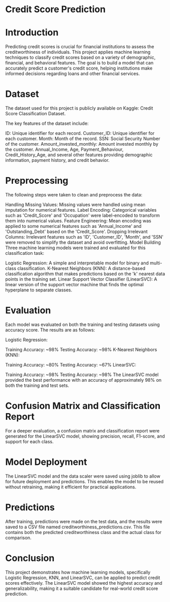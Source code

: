 # Credit Score Prediction
# Introduction
Predicting credit scores is crucial for financial institutions to assess the creditworthiness of individuals. This project applies machine learning techniques to classify credit scores based on a variety of demographic, financial, and behavioral features. The goal is to build a model that can accurately predict a customer's credit score, helping institutions make informed decisions regarding loans and other financial services.

# Dataset
The dataset used for this project is publicly available on Kaggle: Credit Score Classification Dataset.

The key features of the dataset include:

ID: Unique identifier for each record.
Customer_ID: Unique identifier for each customer.
Month: Month of the record.
SSN: Social Security Number of the customer.
Amount_invested_monthly: Amount invested monthly by the customer.
Annual_Income, Age, Payment_Behaviour, Credit_History_Age, and several other features providing demographic information, payment history, and credit behavior.
# Preprocessing
The following steps were taken to clean and preprocess the data:

Handling Missing Values: Missing values were handled using mean imputation for numerical features.
Label Encoding: Categorical variables such as 'Credit_Score' and 'Occupation' were label-encoded to transform them into numerical values.
Feature Engineering: Mean encoding was applied to some numerical features such as 'Annual_Income' and 'Outstanding_Debt' based on the 'Credit_Score'.
Dropping Irrelevant Columns: Irrelevant features such as 'ID', 'Customer_ID', 'Month', and 'SSN' were removed to simplify the dataset and avoid overfitting.
Model Building
Three machine learning models were trained and evaluated for this classification task:

Logistic Regression: A simple and interpretable model for binary and multi-class classification.
K-Nearest Neighbors (KNN): A distance-based classification algorithm that makes predictions based on the 'k' nearest data points in the training set.
Linear Support Vector Classifier (LinearSVC): A linear version of the support vector machine that finds the optimal hyperplane to separate classes.
# Evaluation
Each model was evaluated on both the training and testing datasets using accuracy score. The results are as follows:

Logistic Regression:

Training Accuracy: ~98%
Testing Accuracy: ~98%
K-Nearest Neighbors (KNN):

Training Accuracy: ~80%
Testing Accuracy: ~67%
LinearSVC:

Training Accuracy: ~98%
Testing Accuracy: ~98%
The LinearSVC model provided the best performance with an accuracy of approximately 98% on both the training and test sets.

# Confusion Matrix and Classification Report
For a deeper evaluation, a confusion matrix and classification report were generated for the LinearSVC model, showing precision, recall, F1-score, and support for each class.

# Model Deployment
The LinearSVC model and the data scaler were saved using joblib to allow for future deployment and predictions. This enables the model to be reused without retraining, making it efficient for practical applications.

# Predictions
After training, predictions were made on the test data, and the results were saved to a CSV file named creditworthiness_predictions.csv. This file contains both the predicted creditworthiness class and the actual class for comparison.

# Conclusion
This project demonstrates how machine learning models, specifically Logistic Regression, KNN, and LinearSVC, can be applied to predict credit scores effectively. The LinearSVC model showed the highest accuracy and generalizability, making it a suitable candidate for real-world credit score prediction.
